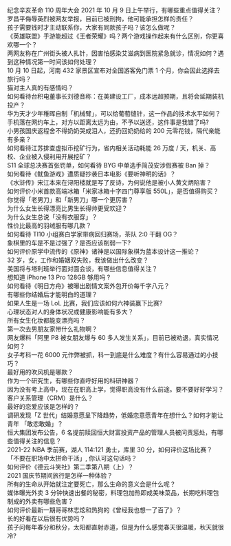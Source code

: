 纪念辛亥革命 110 周年大会 2021 年 10 月 9 日上午举行，有哪些重点值得关注？  
罗昌平侮辱英烈被网友举报，目前已被刑拘，他可能承担怎样的责任？  
孩子需要钱时才主动联系你，大家有同款孩子吗？该怎么做呢？  
《英雄联盟》手游能超过《王者荣耀》吗？两个游戏操作起来有什么区别，你更喜欢哪一个？  
两网友称在广州街头被人扎针，因害怕感染艾滋病到医院紧急就诊，情况如何？遇到这种情况第一时间该如何处理？  
10 月 10 日起，河南 432 家景区宣布对全国游客免门票 1 个月，你会因此选择去旅行吗？  
猫对主人真的有感情吗？  
如何看待台积电董事长刘德音称：在美建设工厂，成本远超预期，且将会延期装机投产？  
华为天才少年稚晖自制「机械臂」，可以给葡萄缝针，这一作品的技术水平如何？  
手机落在网约车上，对方以距离太远为由，不予以送还，这件事是我错了吗?  
小男孩国庆返程舍不得奶奶哭成泪人，还扔回奶奶给的 200 元零花钱，隔代亲能有多亲？  
如何看待江苏排查虚拟币挖矿行为，省内相关活动耗能 26 万度 / 天，机关、高校、企业被入侵利用开展挖矿？  
S11 全球总决赛首张罚单，如何看待 BYG 中单选手简茂安涉假赛被 Ban 掉？  
如何看待《鱿鱼游戏》遭质疑抄袭日本电影《要听神明的话》？  
《水浒传》宋江本来在浔阳楼就是写了反诗，为何说他是被小人黄文炳陷害？  
如何评价小米首款高端冰箱「米家冰箱十字四门尊享版 550L」，是否值得购买？  
你觉得「老男刀」和「新男刀」哪一个更厉害？  
为什么女生长得漂亮比男生长得帅更受欢迎？  
为什么女生总说「没有衣服穿」？  
性价比最高的羽绒服有哪几款？  
如何看待 TI10 小组赛白学家带病回归赛场，茶队 2:0 干翻 OG？  
象棋里的车是不是过强了？是否应该削弱一下?  
如何评价原学中流传的《原神》诸神是以国际象棋为蓝本设计这一推论？  
32 岁，女，工作和婚姻双失败，我该做出什么改变？  
美国将与塔利班举行面对面会谈，有哪些信息值得关注？  
想知道 iPhone 13 Pro 128GB 够用吗 ?  
如何看待《明日方舟》被曝出剧情文案外包开价每千字八元？  
有哪些你结婚后才能明白的道理？  
如果人生是一场 LoL 比赛，我们应该如何六神装赢下比赛?  
心理状态对人的身体状况或健康影响能有多大？  
所有女生化妆都能变漂亮吗？  
第一次去男朋友家带什么礼物啊？  
网友爆料「阿里 P8 被女朋友爆与 60 多人发生关系」，目前已被劝退，真实情况如何？  
女子考科一花 6000 元作弊被抓，科一到底是什么难度？有什么容易通过的小技巧？  
最好用的吹风机是哪款？  
作为一个研究生，有哪些你直呼好用的科研神器？  
因为没有考上高中，现在在职高上学，觉得职高没有什么前途。要不要好好学习？  
客户关系管理（CRM）是什么？  
最好的恋爱应该是怎样的？  
调研发现「Z 世代」结婚意愿呈下降趋势，低婚恋意愿青年在想什么？如何才能让青年 「敢恋敢婚」？  
恒大集团发布公告，6 名提前赎回恒大财富投资产品的管理人员被问责惩处，有哪些值得关注的信息？  
2021-22 NBA 季前赛，湖人 114:121 勇士，库里 30 分，如何评价这场比赛？  
「不要在职场中太拼命干活」, 你认可这句话吗？  
如何评价《德云斗笑社》第二季第八期（上）？  
2021 国庆节期间旅行是怎样一种体验？  
所有的生命从开始就注定要死亡，那么生命的意义会是什么呢？  
媒体曝光外卖 3 分钟快速出餐的秘密，料理包加热即成美味菜品，长期吃料理包制成的外卖有哪些危害？  
如何评价最新一期哥哥林志炫和热狗的《曾经我也想一了百了》？  
长的好看在以后很有优势吗？  
孩子问每年春分和秋分，太阳都直射赤道，但是为什么感觉春天很温暖，秋天就很冷?  
